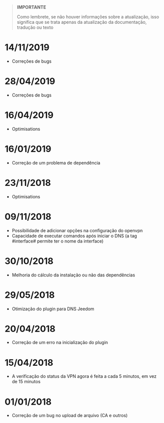 >**IMPORTANTE**
>
>Como lembrete, se não houver informações sobre a atualização, isso significa que se trata apenas da atualização da documentação, tradução ou texto

# 14/11/2019

- Correções de bugs

# 28/04/2019

- Correções de bugs

# 16/04/2019

- Optimisations

# 16/01/2019

- Correção de um problema de dependência

# 23/11/2018

- Optimisations

# 09/11/2018

- Possibilidade de adicionar opções na configuração do openvpn
- Capacidade de executar comandos após iniciar o DNS (a tag #interface# permite ter o nome da interface)

# 30/10/2018

- Melhoria do cálculo da instalação ou não das dependências

# 29/05/2018

- Otimização do plugin para DNS Jeedom

# 20/04/2018

- Correção de um erro na inicialização do plugin

# 15/04/2018

- A verificação do status da VPN agora é feita a cada 5 minutos, em vez de 15 minutos

# 01/01/2018

-	Correção de um bug no upload de arquivo (CA e outros)
